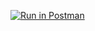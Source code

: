 [![Run in Postman](https://run.pstmn.io/button.svg)](https://god.gw.postman.com/run-collection/25401082-7d1059d6-3f1f-42d5-8b3a-def5abdd79fa?action=collection%2Ffork&collection-url=entityId%3D25401082-7d1059d6-3f1f-42d5-8b3a-def5abdd79fa%26entityType%3Dcollection%26workspaceId%3D50665abd-62ab-47f2-892a-e5621f711244#?env%5BAssignment2%5D=W3sia2V5IjoiSldUIiwidmFsdWUiOiIiLCJlbmFibGVkIjp0cnVlLCJ0eXBlIjoiYW55Iiwic2Vzc2lvblZhbHVlIjoiSldULi4uIiwic2Vzc2lvbkluZGV4IjowfSx7ImtleSI6InRva2VuIiwidmFsdWUiOiIiLCJlbmFibGVkIjp0cnVlLCJ0eXBlIjoiYW55Iiwic2Vzc2lvblZhbHVlIjoiIiwic2Vzc2lvbkluZGV4IjoxfV0=)
